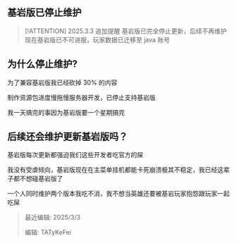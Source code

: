 ## 基岩版已停止维护

> [!ATTENTION]
> 2025.3.3 追加提醒
> 基岩版已完全停止更新，后续不再维护
> 现在基岩版已不可进服，玩家数据已迁移至 java 账号

## 为什么停止维护?

为了兼容基岩版我已经砍掉 30% 的内容

制作资源包进度慢拖慢服务器开发，已停止支持基岩版

我一天搞完的事因为基岩版要一个星期搞完

## 后续还会维护更新基岩版吗？

基岩版每次更新都强迫我们这些开发者吃官方的屎

我没有受虐倾向，基岩版现在在主菜单挂机都能卡死崩溃极其不稳定，我已经这辈子都不想碰基岩版了

一个人同时维护两个版本我吃不消，我不想当英雄还要被基岩玩家抱怨跟玩家一起吃屎

> 最近编辑: 2025/3/3
>
> 编辑: TATyKeFei
